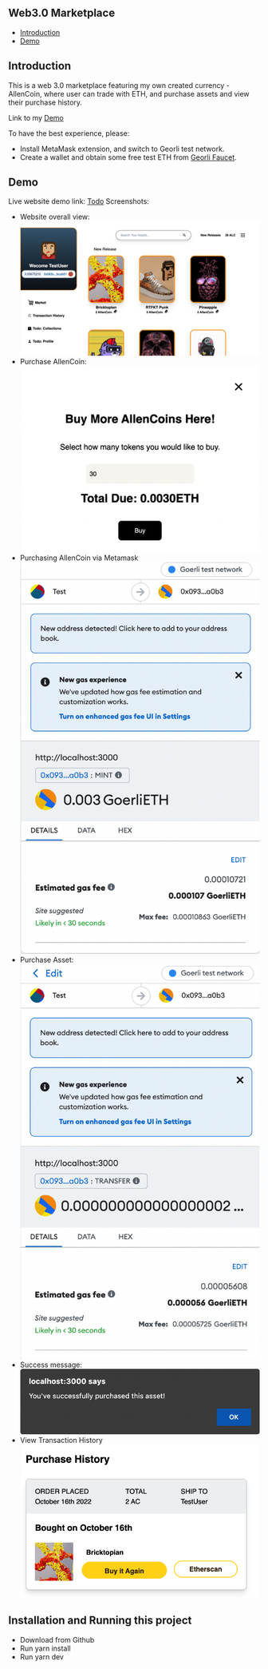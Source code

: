 ## Web3.0 Marketplace

- [Introduction](#Introduction)
- [Demo](#Demo)

## Introduction

This is a web 3.0 marketplace featuring my own created currency - AllenCoin, where user can trade with ETH, and purchase assets and view their purchase history.

Link to my [Demo](#Demo)

To have the best experience, please:

- Install MetaMask extension, and switch to Georli test network.
- Create a wallet and obtain some free test ETH from [Georli Faucet](https://goerlifaucet.com/).

## Demo

Live website demo link: [Todo](#demo)
Screenshots:

- Website overall view:
  ![website](demo_pic/demo_website_overview.png)
- Purchase AllenCoin:
  ![website](demo_pic/demo_trade_buy_alc_ui.png)
- Purchasing AllenCoin via Metamask
  ![website](demo_pic/demo_trade_eth_alc.png)
- Purchase Asset:
  ![website](demo_pic/demo_purchase_asset.png)
- Success message:
  ![website](demo_pic/demo_purchase_sucess_message.png)
- View Transaction History
  ![website](demo_pic/demo_history.png)

## Installation and Running this project

- Download from Github
- Run yarn install
- Run yarn dev
